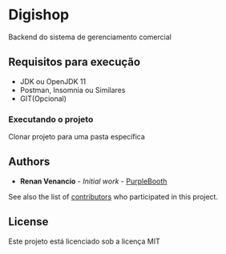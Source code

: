 # Digishop

Backend do sistema de gerenciamento comercial

## Requisitos para execução

* JDK ou OpenJDK 11
* Postman, Insomnia ou Similares
* GIT(Opcional)

### Executando o projeto

Clonar projeto para uma pasta específica

## Authors

* **Renan Venancio** - *Initial work* - [PurpleBooth](https://github.com/PurpleBooth)

See also the list of [contributors](https://github.com/your/project/contributors) who participated in this project.

## License

Este projeto está licenciado sob a licença MIT
